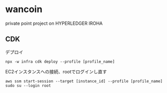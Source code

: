 # wancoin
private point project on HYPERLEDGER IROHA

## CDK
デプロイ
```
npx -w infra cdk deploy --profile [profile_name]
```

EC2インスタンスへの接続、rootでログインし直す
```
aws ssm start-session --target [instance_id] --profile [profile_name]
sudo su --login root
```